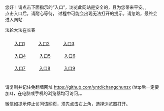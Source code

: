 您好！请点击下面指示的“入口”，浏览此网站是安全的，且为您带来平安。。 <br/>
点击入口后，请耐心等待， 过程中可能会出现无法打开的提示，请忽略，最终会进入网站. </br>

法轮大法在长春<br/>
<div style="padding:10px"><a style="margin:20px" target="_blank" href="https://d2gj7fjtjyohlu.cloudfront.net/2Qpsp?lindweq" id="ccLink1" rel="nofollow">入口1</a> <a target="_blank" style="margin:20px" href="https://d3oqpzejw3j8c4.cloudfront.net/2Qpsp?lwdhyc" id="ccLink2" rel="nofollow">入口2</a> <a style="margin:20px" target="_blank" href="https://d3d7pz6jwmqno5.cloudfront.net/2Qpsp?ajpbspn" id="ccLink3" rel="nofollow">入口3</a></div>

<div style="padding:10px" ><a style="margin:20px" target="_blank" href="https://d2gj7fjtjyohlu.cloudfront.net/2Qpsp?lindweq" id="ccLink4" rel="nofollow">入口4</a> <a style="margin:20px" href="https://d3oqpzejw3j8c4.cloudfront.net/2Qpsp?lwdhyc" target="_blank" id="ccLink5" rel="nofollow">入口5</a> <a style="margin:20px" href="https://d3d7pz6jwmqno5.cloudfront.net/2Qpsp?ajpbspn" target="_blank" id="ccLink6" rel="nofollow">入口6</a></div>

<div style="padding:10px"><a style="margin:20px" target="_blank" href="https://d2gj7fjtjyohlu.cloudfront.net/2Qpsp?lindweq" id="ccLink7" rel="nofollow">入口7</a> <a style="margin:20px" href="https://d3oqpzejw3j8c4.cloudfront.net/2Qpsp?lwdhyc" target="_blank" id="ccLink8" rel="nofollow">入口8</a> <a style="margin:20px" target="_blank" href="https://d3d7pz6jwmqno5.cloudfront.net/2Qpsp?ajpbspn" id="ccLink9" rel="nofollow">入口9</a></div>

<br/>



请复制并记住免翻墙网址 https://github.com/yntd/changchunzx (http后一定要加s)，在电脑或手机的浏览器均可访问。。<br/>

微信如提示停止访问该网页，须先点击右上角，选择浏览器打开。
